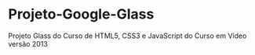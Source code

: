 # Projeto-Google-Glass
Projeto Glass do Curso de HTML5, CSS3 e JavaScript do Curso em Vídeo versão 2013
